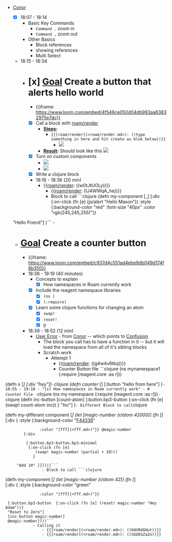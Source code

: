 - [Conor](<Conor.md>)
    - [x] 18:07 - 18:14
        - Basic Key Commands
            - `Command .` zoom in
            - `Command ,` zoom out
        - Other Basics
            - Block references 
            - showing references
            - Multi Select 
    - 18:15 - 18:34
        - # [x] [Goal](<Goal.md>) Create a button that alerts hello world
            - {{iframe: https://www.loom.com/embed/4f546ce050d04db993aa63832975e7dc}}
            - [x] Call a block with [roam/render](<roam/render.md>) 
                - **[Steps](<Steps.md>):**
                    - `{{[roam/render](<roam/render.md>): ((type something in here and hit create as blok below))}}`
                        - ![](https://firebasestorage.googleapis.com/v0/b/firescript-577a2.appspot.com/o/imgs%2Fapp%2Froamex%2FoXTa_JK0aX.png?alt=media&token=c83cc163-7aa4-4afc-af95-d449c75175ee)
                - **[Result](<Result.md>):** Should look like this ![](https://firebasestorage.googleapis.com/v0/b/firescript-577a2.appspot.com/o/imgs%2Fapp%2Froamex%2FBTRVlUfOCV.png?alt=media&token=69ba2286-e8b4-4875-8fe9-57ccec74cee4)
            - [x] Turn on custom components
                - ![](https://firebasestorage.googleapis.com/v0/b/firescript-577a2.appspot.com/o/imgs%2Fapp%2Froamex%2F8VIIDI9MWA.png?alt=media&token=ca537c3b-4550-4968-a449-9ca037101fe9)
                - ![](https://firebasestorage.googleapis.com/v0/b/firescript-577a2.appspot.com/o/imgs%2Fapp%2Froamex%2FJsjcGzNVPm.png?alt=media&token=d1bb3008-378e-42b9-b861-33501ccee40d)
            - [x] Write a clojure block
            - 18:16 - 18:36 (20 min)
                - {{[roam/render](<roam/render.md>): ((w0tJtUOLy))}}
                    - {{[roam/render](<roam/render.md>): ((J4WWqA_he))}}
                    - Block to call ```clojure
(defn my-component [_]
  	[:div {:on-click (fn [e] (js/alert "Hello Mason"))
           :style {:background-color "red"
                   :font-size "40px"
                   :color "rgb(245,245,255)"}}
     
     "Hello Friend"]
  )```
        - 
    - # [Goal](<Goal.md>) Create a counter button
        - {{iframe: https://www.loom.com/embed/c937d4c551ad4ebe9db049d174f8b350}}
        - 18:38 - 19:19 (40 minutes)
            - Concepts to explain
                - [x] How namespaces in Roam currently work
            - [x] Include the reagent namespace libraries
                - [x] `(ns )`
                - [x] `(:require)`
            - [x] Learn some clojure functions for changing an atom
                - [x] `swap!`
                - [x] `reset!`
                - [x] `@`
        - 18:39 - 18:52 (12 min)
            - [User Error](<User Error.md>) - from [Conor](<Conor.md>) -- which points to [Confusion](<Confusion.md>)
                - The block you call has to have a function in it --  but it will load the namespace from all of it's sibling blocks
                - Scratch work
                    - Attempt 1
                        - {{[roam/render](<roam/render.md>): ((g4w4v6tkq))}}
                        - Counter Button file ```clojure
(ns mynamespace1
  (:require [reagent.core :as r]))

(defn x [_]
  [:div "hey"])```
                        - ```clojure
(defn counter [_]
  	[:button "hello from here"]
  )```
        - 18:55 - 19:18
            - "[x] How namespaces in Roam currently work"
                - # Counter File
                    - ```clojure
(ns my-namespace 
  (:require [reagent.core :as r]))```
                    - ```clojure
(defn inc-button [count-atom]
[:button.bp3-button  {:on-click (fn [e] 
                 (swap! count-atom inc))
          		}	"Inc"]
  )```
                    - Different Block to call ```clojure

(defn my-differant component [_]
    (let [magic-number (r/atom 42000)]
      (fn [_]
    	   [:div { :style {:background-color "[F44336](<F44336.md>)"
            
                   :color "[fff](<fff.md>)"}} @magic-number
     		[:div 
             
             [:button.bp3-button.bp3-minimal 
              {:on-click (fn [e] 
                 (swap! magic-number (partial + 10)))
          		}	
     
    	 "Add 10" ]]])))```
                    - Block to call ```clojure
(defn my-component [_]
(let [magic-number (r/atom 42)]
  (fn [_]  
    [:div {
           :style {:background-color "green"
                
                   :color "[fff](<fff.md>)"}}
     
     [:button.bp3-button  {:on-click (fn [e] (reset! magic-number "Hey Adam"))}
     "Reset to Zero"]
     [inc-button magic-number]
     @magic-number])))```
                - Calling it
                    - {{[roam/render](<roam/render.md>): ((KAVRdGHut))}}
                    - {{[roam/render](<roam/render.md>): ((SGUEGZaZn))}}

